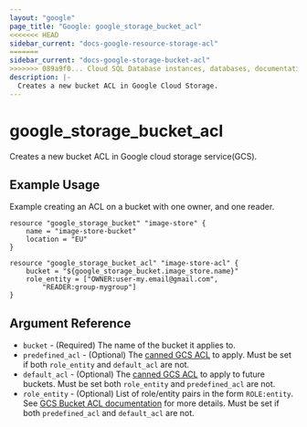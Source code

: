 ```yaml
---
layout: "google"
page_title: "Google: google_storage_bucket_acl"
<<<<<<< HEAD
sidebar_current: "docs-google-resource-storage-acl"
=======
sidebar_current: "docs-google-storage-bucket-acl"
>>>>>>> 089a9f0... Cloud SQL Database instances, databases, documentation, tests implemented
description: |-
  Creates a new bucket ACL in Google Cloud Storage.
---
```


# google\_storage\_bucket\_acl

Creates a new bucket ACL in Google cloud storage service(GCS). 

## Example Usage

Example creating an ACL on a bucket with one owner, and one reader.

```
resource "google_storage_bucket" "image-store" {
	name = "image-store-bucket"
	location = "EU"
}

resource "google_storage_bucket_acl" "image-store-acl" {
    bucket = "${google_storage_bucket.image_store.name}"
    role_entity = ["OWNER:user-my.email@gmail.com", 
        "READER:group-mygroup"]
}

```

## Argument Reference

* `bucket` - (Required) The name of the bucket it applies to.
* `predefined_acl` - (Optional) The [canned GCS ACL](https://cloud.google.com/storage/docs/access-control#predefined-acl) to apply. Must be set if both `role_entity` and `default_acl` are not.
* `default_acl` - (Optional) The [canned GCS ACL](https://cloud.google.com/storage/docs/access-control#predefined-acl) to apply to future buckets. Must be set both `role_entity` and `predefined_acl` are not.
* `role_entity` - (Optional) List of role/entity pairs in the form `ROLE:entity`. See [GCS Bucket ACL documentation](https://cloud.google.com/storage/docs/json_api/v1/bucketAccessControls)  for more details. Must be set if both `predefined_acl` and `default_acl` are not.
